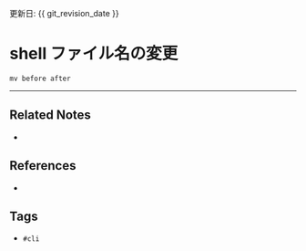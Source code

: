 更新日: {{ git_revision_date }}

# shell ファイル名の変更
```shell
mv before after
```

---
## Related Notes
- 

## References
- 

## Tags
- `#cli` 